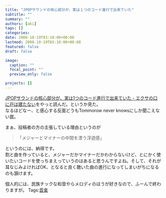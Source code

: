 ```yaml
---
title: "JPOPサウンドの核心部分が、実は１つのコード進行で出来ていた"
subtitle: ""
summary: ""
authors: [aki]
tags: []
categories: 
date: 2008-10-19T03:10:00+00:00
lastmod: 2008-10-19T03:10:00+00:00
featured: false
draft: false

image:
  caption: ""
  focal_point: ""
  preview_only: false

projects: []
---
```

[JPOPサウンドの核心部分が、実は1つのコード進行で出来ていた - エクサの口に戸は建たない](http://d.hatena.ne.jp/EXA/20081018/1224310523)をやっと読んだ。というか見た。  
なるほどなー、と感心する反面どうもTommorow never knowsにしか聞こえない罠。  
  
まぁ、投稿者の方の主張している理由というのが

> 「メジャーとマイナーの中間を漂う浮遊感」

  
というのには、納得です。  
割と曲を作っていると、メジャーだかマイナーだかわからないけど、とにかく使いたいコードを使っちまえっていうのはあると思うんですよね。そして、それが耳なじみよければOK、となると良く聴いた曲の進行になってしまいがちになるのも頷けます。  
  
個人的には、民族チックな和音やらメロディのほうが好きなので、ふーんで終わりますが。
Tags:[音楽](http://mrk0369.exblog.jp/tags/%E9%9F%B3%E6%A5%BD/) 

